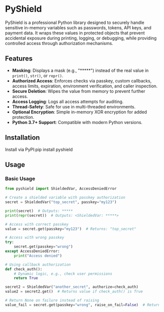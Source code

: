 # PyShield

PyShield is a professional Python library designed to securely handle sensitive in-memory variables such as passwords, tokens, API keys, and payment data. It wraps these values in protected objects that prevent accidental exposure during printing, logging, or debugging, while providing controlled access through authorization mechanisms.

## Features

- **Masking**: Displays a mask (e.g., "*****") instead of the real value in `print()`, `str()`, or `repr()`.
- **Authorized Access**: Enforces checks via passkey, custom callbacks, access limits, expiration, environment verification, and caller inspection.
- **Secure Deletion**: Wipes the value from memory to prevent further access.
- **Access Logging**: Logs all access attempts for auditing.
- **Thread-Safety**: Safe for use in multi-threaded environments.
- **Optional Encryption**: Simple in-memory XOR encryption for added protection.
- **Python 3.7+ Support**: Compatible with modern Python versions.

## Installation

Install via PyPI:pip install pyshield


## Usage

### Basic Usage

```python
from pyshield import ShieldedVar, AccessDeniedError

# Create a shielded variable with passkey authorization
secret = ShieldedVar("top_secret", passkey="my123")

print(secret)  # Outputs: *****
print(repr(secret))  # Outputs: <ShieldedVar: *****>

# Access with correct passkey
value = secret.get(passkey="my123")  # Returns: "top_secret"

# Access with wrong passkey
try:
    secret.get(passkey="wrong")
except AccessDeniedError:
    print("Access denied")

# Using callback authorization
def check_auth():
    # Dynamic logic, e.g., check user permissions
    return True

secret2 = ShieldedVar("another_secret", authorize=check_auth)
value2 = secret2.get()  # Returns value if check_auth() is True

# Return None on failure instead of raising
value_fail = secret.get(passkey="wrong", raise_on_fail=False)  # Returns: None
